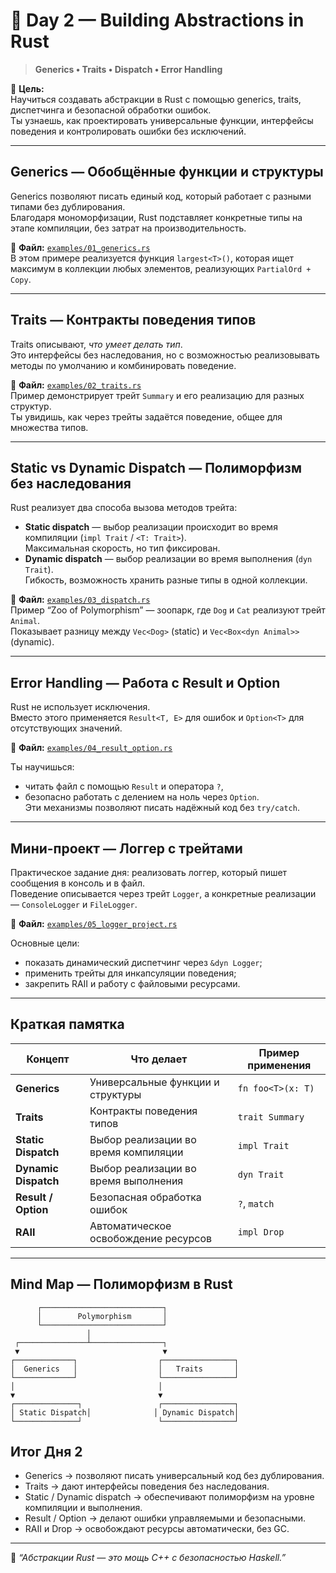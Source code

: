 # 🦀 Day 2 — Building Abstractions in Rust

> **Generics • Traits • Dispatch • Error Handling**

🎯 **Цель:**  
Научиться создавать абстракции в Rust с помощью generics, traits, диспетчинга и безопасной обработки ошибок.  
Ты узнаешь, как проектировать универсальные функции, интерфейсы поведения и контролировать ошибки без исключений.

---

## Generics — Обобщённые функции и структуры

Generics позволяют писать единый код, который работает с разными типами без дублирования.  
Благодаря мономорфизации, Rust подставляет конкретные типы на этапе компиляции, без затрат на производительность.

📂 **Файл:** [`examples/01_generics.rs`](examples/01_generics.rs)  
В этом примере реализуется функция `largest<T>()`, которая ищет максимум в коллекции любых элементов, реализующих
`PartialOrd + Copy`.

---

## Traits — Контракты поведения типов

Traits описывают, *что умеет делать тип*.  
Это интерфейсы без наследования, но с возможностью реализовывать методы по умолчанию и комбинировать поведение.

📂 **Файл:** [`examples/02_traits.rs`](examples/02_traits.rs)  
Пример демонстрирует трейт `Summary` и его реализацию для разных структур.  
Ты увидишь, как через трейты задаётся поведение, общее для множества типов.

---

## Static vs Dynamic Dispatch — Полиморфизм без наследования

Rust реализует два способа вызова методов трейта:

- **Static dispatch** — выбор реализации происходит во время компиляции (`impl Trait` / `<T: Trait>`).  
  Максимальная скорость, но тип фиксирован.
- **Dynamic dispatch** — выбор реализации во время выполнения (`dyn Trait`).  
  Гибкость, возможность хранить разные типы в одной коллекции.

📂 **Файл:** [`examples/03_dispatch.rs`](examples/03_dispatch.rs)  
Пример “Zoo of Polymorphism” — зоопарк, где `Dog` и `Cat` реализуют трейт `Animal`.  
Показывает разницу между `Vec<Dog>` (static) и `Vec<Box<dyn Animal>>` (dynamic).

---

## Error Handling — Работа с Result и Option

Rust не использует исключения.  
Вместо этого применяется `Result<T, E>` для ошибок и `Option<T>` для отсутствующих значений.

📂 **Файл:** [`examples/04_result_option.rs`](examples/04_result_option.rs)

Ты научишься:

- читать файл с помощью `Result` и оператора `?`,
- безопасно работать с делением на ноль через `Option`.  
  Эти механизмы позволяют писать надёжный код без `try/catch`.

---

## Мини-проект — Логгер с трейтами

Практическое задание дня: реализовать логгер, который пишет сообщения в консоль и в файл.  
Поведение описывается через трейт `Logger`, а конкретные реализации — `ConsoleLogger` и `FileLogger`.

📂 **Файл:** [`examples/05_logger_project.rs`](examples/05_logger_project.rs)

Основные цели:

- показать динамический диспетчинг через `&dyn Logger`;
- применить трейты для инкапсуляции поведения;
- закрепить RAII и работу с файловыми ресурсами.

---

## Краткая памятка

| Концепт              | Что делает                           | Пример применения |
|----------------------|--------------------------------------|-------------------|
| **Generics**         | Универсальные функции и структуры    | `fn foo<T>(x: T)` |
| **Traits**           | Контракты поведения типов            | `trait Summary`   |
| **Static Dispatch**  | Выбор реализации во время компиляции | `impl Trait`      |
| **Dynamic Dispatch** | Выбор реализации во время выполнения | `dyn Trait`       |
| **Result / Option**  | Безопасная обработка ошибок          | `?`, `match`      |
| **RAII**             | Автоматическое освобождение ресурсов | `impl Drop`       |

---

## Mind Map — Полиморфизм в Rust

          ┌───────────────────────────┐
          │        Polymorphism       │
          └───────────────────────────┘
                     │
     ┌───────────────┴────────────────┐
     ▼                                ▼
    ┌─────────────┐                  ┌────────────────┐
    │  Generics   │                  │   Traits       │
    └─────────────┘                  └────────────────┘
    │                                │
    ▼                                ▼
    ┌──────────────┐                 ┌────────────────┐
    │ Static Dispatch│              │ Dynamic Dispatch│
    └──────────────┘                 └────────────────┘

## Итог Дня 2

- Generics → позволяют писать универсальный код без дублирования.
- Traits → дают интерфейсы поведения без наследования.
- Static / Dynamic dispatch → обеспечивают полиморфизм на уровне компиляции и выполнения.
- Result / Option → делают ошибки управляемыми и безопасными.
- RAII и Drop → освобождают ресурсы автоматически, без GC.

---

🦀 *“Абстракции Rust — это мощь C++ с безопасностью Haskell.”*